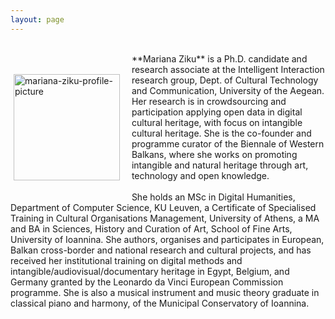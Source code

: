 ```yaml
---
layout: page
---
```


<br>
<p style="float: left;"><img src="https://mziku.github.io/images/mziku-portrait300x404px.jpg" style="float:left; margin-top:5mm; margin-right:5mm; margin-bottom:5mm; margin-left:5;" alt="mariana-ziku-profile-picture" width="170" height="auto"></p> 
**Mariana Ziku** is a Ph.D. candidate and research associate at the Intelligent Interaction research group, Dept. of Cultural Technology and Communication, University of the Aegean. Her research is in crowdsourcing and participation applying open data in digital cultural heritage, with focus on intangible cultural heritage. She is the co-founder and programme curator of the Biennale of Western Balkans, where she works on promoting intangible and natural heritage through art, technology and open knowledge.
<br>
<br>
She holds an MSc in Digital Humanities, Department of Computer Science, KU Leuven, a Certificate of Specialised Training in Cultural Organisations Management, University of Athens, a MA and BA in Sciences, History and Curation of Art, School of Fine Arts, University of Ioannina. She authors, organises and participates in European, Balkan cross-border and national research and cultural projects, and has received her institutional training on digital methods and intangible/audiovisual/documentary heritage in Egypt, Belgium, and Germany granted by the Leonardo da Vinci European Commission programme. She is also a musical instrument and music theory graduate in classical piano and harmony, of the Municipal Conservatory of Ioannina.


